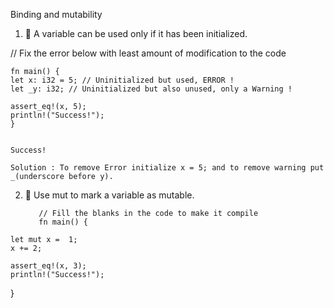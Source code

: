 Binding and mutability
1) 🌟 A variable can be used only if it has been initialized.


// Fix the error below with least amount of modification to the code

    
    fn main() {
    let x: i32 = 5; // Uninitialized but used, ERROR !
    let _y: i32; // Uninitialized but also unused, only a Warning !

    assert_eq!(x, 5);
    println!("Success!");
    }
  
    
    Success!
    
    Solution : To remove Error initialize x = 5; and to remove warning put _(underscore before y).
    
  2) 🌟 Use mut to mark a variable as mutable.
        
            // Fill the blanks in the code to make it compile
            fn main() {
    let mut x =  1;
    x += 2; 
    
    assert_eq!(x, 3);
    println!("Success!");
}
